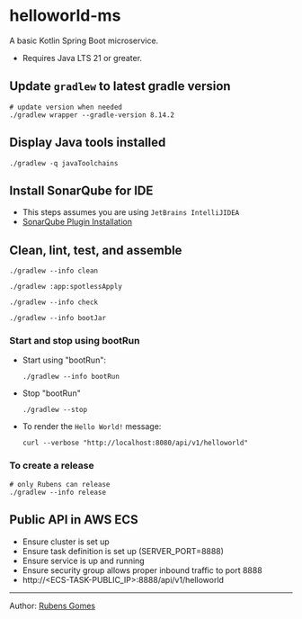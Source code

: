 # helloworld-ms

A basic Kotlin Spring Boot microservice.

- Requires Java LTS 21 or greater.

## Update `gradlew` to latest gradle version

```shell
# update version when needed
./gradlew wrapper --gradle-version 8.14.2
```

## Display Java tools installed

```shell
./gradlew -q javaToolchains
```

## Install SonarQube for IDE

- This steps assumes you are using `JetBrains IntelliJIDEA`
- [SonarQube Plugin Installation](https://docs.sonarsource.com/sonarqube-for-ide/intellij/getting-started/installation/)


## Clean, lint, test, and assemble

```shell
./gradlew --info clean
```

```shell
./gradlew :app:spotlessApply
```

```shell
./gradlew --info check
```

```shell
./gradlew --info bootJar
```

### Start and stop using bootRun

- Start using "bootRun":

  ```shell
  ./gradlew --info bootRun
  ```

- Stop "bootRun"

  ```shell
  ./gradlew --stop
  ```

- To render the `Hello World!` message:

  ```shell
  curl --verbose "http://localhost:8080/api/v1/helloworld"
  ```

### To create a release

```shell
# only Rubens can release
./gradlew --info release
```

## Public API in AWS ECS

- Ensure cluster is set up
- Ensure task definition is set up (SERVER_PORT=8888)
- Ensure service is up and running
- Ensure security group allows proper inbound traffic to port 8888
- http://<ECS-TASK-PUBLIC_IP>:8888/api/v1/helloworld

---
Author:  [Rubens Gomes](https://rubensgomes.com/)
